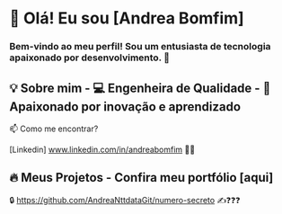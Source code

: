 # 👋 Olá! Eu sou [Andrea Bomfim]  

### Bem-vindo ao meu perfil! Sou um entusiasta de tecnologia apaixonado por desenvolvimento. 🚀  

## 💡 Sobre mim   - 💻 Engenheira de Qualidade  - 🎯 Apaixonado por inovação e aprendizado 

📫 Como me encontrar? 

[Linkedin] www.linkedin.com/in/andreabomfim 🐦‍🔥

## 🔥 Meus Projetos - Confira meu portfólio [aqui]

🔒 https://github.com/AndreaNttdataGit/numero-secreto ✍️❓❓❓

